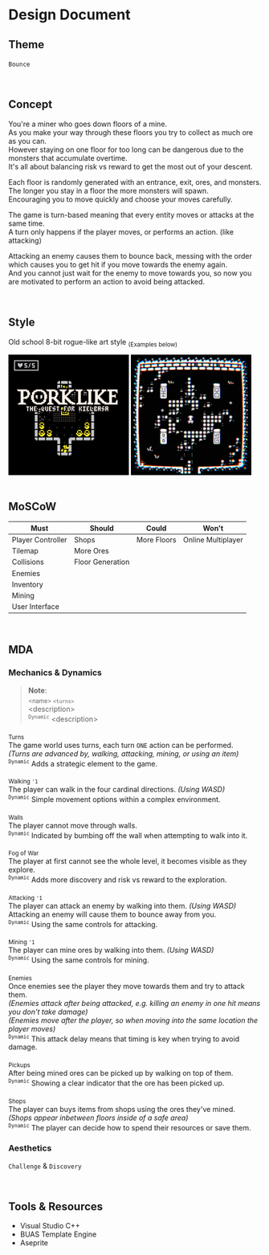 # Design Document

## Theme

``Bounce``

<br>

## Concept

You're a miner who goes down floors of a mine.<br>
As you make your way through these floors you try to collect as much ore as you can.<br>
However staying on one floor for too long can be dangerous due to the monsters that accumulate overtime.<br>
It's all about balancing risk vs reward to get the most out of your descent.

Each floor is randomly generated with an entrance, exit, ores, and monsters.<br>
The longer you stay in a floor the more monsters will spawn.<br>
Encouraging you to move quickly and choose your moves carefully.

The game is turn-based meaning that every entity moves or attacks at the same time.<br>
A turn only happens if the player moves, or performs an action. (like attacking)

Attacking an enemy causes them to bounce back, messing with the order which causes you to get hit if you move towards the enemy again.<br>
And you cannot just wait for the enemy to move towards you, so now you are motivated to perform an action to avoid being attacked.

<br>

## Style

Old school 8-bit rogue-like art style <sub>(Examples below)</sub>

<div>
  <img src="./assets/pork.png" width=240px>
  <img src="./assets/stray.png" width=240px>
</div>

<div class="page"/>

<br>

## MoSCoW

| Must              | Should           | Could       | Won't              |
| ----------------- | ---------------- | ----------- | ------------------ |
| Player Controller | Shops            | More Floors | Online Multiplayer |
| Tilemap           | More Ores        |             |                    |
| Collisions        | Floor Generation |             |                    |
| Enemies           |                  |             |                    |
| Inventory         |                  |             |                    |
| Mining            |                  |             |                    |
| User Interface    |                  |             |                    |

<br>

## MDA

### Mechanics & Dynamics

> **Note**:<br>
> <sub>\<name\> <code>\<turns\></code></sub><br>
> \<description\><br>
> <sup><code>Dynamic</code></sup> \<description\>

<sub>Turns</sub><br>
The game world uses turns, each turn ``ONE`` action can be performed.<br>
*(Turns are advanced by, walking, attacking, mining, or using an item)*<br>
<sup><code>Dynamic</code></sup> Adds a strategic element to the game.

<sub>Walking <code>'1</code></sub><br>
The player can walk in the four cardinal directions.
*(Using WASD)*<br>
<sup><code>Dynamic</code></sup> Simple movement options within a complex environment.

<sub>Walls</sub><br>
The player cannot move through walls.<br>
<sup><code>Dynamic</code></sup> Indicated by bumbing off the wall when attempting to walk into it.

<sub>Fog of War</sub><br>
The player at first cannot see the whole level, it becomes visible as they explore.<br>
<sup><code>Dynamic</code></sup> Adds more discovery and risk vs reward to the exploration.

<sub>Attacking <code>'1</code></sub><br>
The player can attack an enemy by walking into them. *(Using WASD)*<br>
Attacking an enemy will cause them to bounce away from you.<br>
<sup><code>Dynamic</code></sup> Using the same controls for attacking.

<sub>Mining <code>'1</code></sub><br>
The player can mine ores by walking into them.
*(Using WASD)*<br>
<sup><code>Dynamic</code></sup> Using the same controls for mining.

<sub>Enemies</sub><br>
Once enemies see the player they move towards them and try to attack them.<br>
*(Enemies attack after being attacked, e.g. killing an enemy in one hit means you don't take damage)*<br>
*(Enemies move after the player, so when moving into the same location the player moves)*<br>
<sup><code>Dynamic</code></sup> This attack delay means that timing is key when trying to avoid damage.

<sub>Pickups</sub><br>
After being mined ores can be picked up by walking on top of them.<br>
<sup><code>Dynamic</code></sup> Showing a clear indicator that the ore has been picked up.

<sub>Shops</sub><br>
The player can buys items from shops using the ores they've mined.<br>
*(Shops appear inbetween floors inside of a safe area)*<br>
<sup><code>Dynamic</code></sup> The player can decide how to spend their resources or save them.

### Aesthetics

``Challenge`` & ``Discovery``

<br>

## Tools & Resources

- Visual Studio C++
- BUAS Template Engine
- Aseprite

<div class="page"/>

